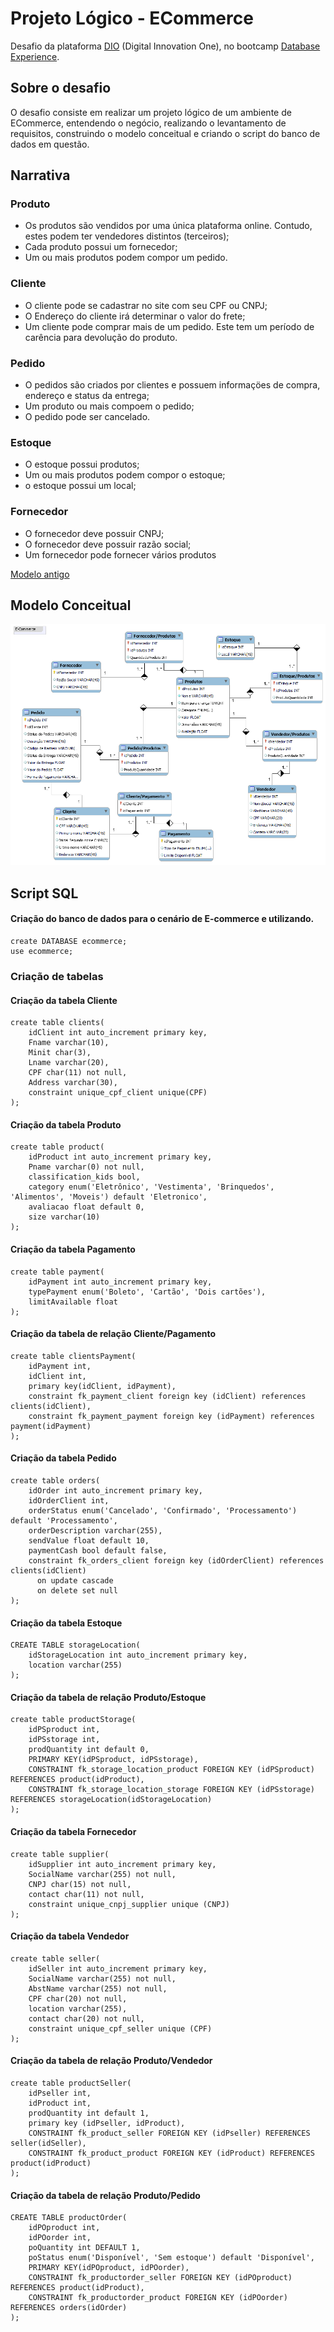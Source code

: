 # Projeto Lógico - ECommerce

Desafio da plataforma [DIO](https://dio.me) (Digital Innovation One), no bootcamp [Database Experience](https://web.dio.me/track/database-experience).

## Sobre o desafio
O desafio consiste em realizar um projeto lógico de um ambiente de ECommerce, entendendo o negócio, realizando o levantamento de requisitos, construindo o modelo conceitual e criando o script do banco de dados em questão.

## Narrativa
### Produto
- Os produtos são vendidos por uma única plataforma online.
  Contudo, estes podem ter vendedores distintos (terceiros);
- Cada produto possui um fornecedor;
- Um ou mais produtos podem compor um pedido.

### Cliente
- O cliente pode se cadastrar no site com seu CPF ou CNPJ;
- O Endereço do cliente irá determinar o valor do frete;
- Um cliente pode comprar mais de um pedido. Este tem um período de carência para devolução do produto.

### Pedido
- O pedidos são criados por clientes e possuem informaçöes de compra, endereço e status da entrega;
- Um produto ou mais compoem o pedido;
- O pedido pode ser cancelado.

### Estoque
- O estoque possui produtos;
- Um ou mais produtos podem compor o estoque;
- o estoque possui um local;

### Fornecedor
- O fornecedor deve possuir CNPJ;
- O fornecedor deve possuir razão social;
- Um fornecedor pode fornecer vários produtos

[Modelo antigo](https://github.com/vncs31/Ecommerce-projeto-conceitual)
## Modelo Conceitual
![Diagrama Ecommerce](ECommerce.png)

## Script SQL
#### Criação do banco de dados para o cenário de E-commerce e utilizando.
```
create DATABASE ecommerce;
use ecommerce;
```
### Criação de tabelas
#### Criação da tabela Cliente
```
create table clients(
    idClient int auto_increment primary key,
    Fname varchar(10),
    Minit char(3),
    Lname varchar(20),
    CPF char(11) not null,
    Address varchar(30),
    constraint unique_cpf_client unique(CPF)
);
```

#### Criação da tabela Produto
```
create table product(
    idProduct int auto_increment primary key,
    Pname varchar(0) not null,
    classification_kids bool,
    category enum('Eletrônico', 'Vestimenta', 'Brinquedos', 'Alimentos', 'Moveis') default 'Eletronico',
    avaliacao float default 0,
    size varchar(10)
);
```
#### Criação da tabela Pagamento
```
create table payment(
    idPayment int auto_increment primary key,
    typePayment enum('Boleto', 'Cartão', 'Dois cartões'),
    limitAvailable float
);
```
#### Criação da tabela de relação Cliente/Pagamento
```
create table clientsPayment(
    idPayment int,
    idClient int,
    primary key(idClient, idPayment),
    constraint fk_payment_client foreign key (idClient) references clients(idClient),
    constraint fk_payment_payment foreign key (idPayment) references payment(idPayment)
);
```
#### Criação da tabela Pedido
```
create table orders(
    idOrder int auto_increment primary key,
    idOrderClient int,
    orderStatus enum('Cancelado', 'Confirmado', 'Processamento') default 'Processamento',
    orderDescription varchar(255),
    sendValue float default 10,
    paymentCash bool default false,
    constraint fk_orders_client foreign key (idOrderClient) references clients(idClient)
      on update cascade
      on delete set null
);
```
#### Criação da tabela Estoque
```
CREATE TABLE storageLocation(
    idStorageLocation int auto_increment primary key,
    location varchar(255)
);
```
#### Criação da tabela de relação Produto/Estoque
```
create table productStorage(
    idPSproduct int,
    idPSstorage int,
    prodQuantity int default 0,
    PRIMARY KEY(idPSproduct, idPSstorage),
    CONSTRAINT fk_storage_location_product FOREIGN KEY (idPSproduct) REFERENCES product(idProduct),
    CONSTRAINT fk_storage_location_storage FOREIGN KEY (idPSstorage) REFERENCES storageLocation(idStorageLocation)
);
```
#### Criação da tabela Fornecedor
```
create table supplier(
    idSupplier int auto_increment primary key,
    SocialName varchar(255) not null,
    CNPJ char(15) not null,
    contact char(11) not null,
    constraint unique_cnpj_supplier unique (CNPJ)
);
```
#### Criação da tabela Vendedor
```
create table seller(
    idSeller int auto_increment primary key,
    SocialName varchar(255) not null,
    AbstName varchar(255) not null,
    CPF char(20) not null,
    location varchar(255),
    contact char(20) not null,
    constraint unique_cpf_seller unique (CPF)
);
```
#### Criação da tabela de relação Produto/Vendedor
```
create table productSeller(
    idPseller int,
    idProduct int,
    prodQuantity int default 1,
    primary key (idPseller, idProduct),
    CONSTRAINT fk_product_seller FOREIGN KEY (idPseller) REFERENCES seller(idSeller),
    CONSTRAINT fk_product_product FOREIGN KEY (idProduct) REFERENCES product(idProduct)
);
```
#### Criação da tabela de relação Produto/Pedido
```
CREATE TABLE productOrder(
    idPOproduct int,
    idPOorder int,
    poQuantity int DEFAULT 1,
    poStatus enum('Disponível', 'Sem estoque') default 'Disponível',
    PRIMARY KEY(idPOproduct, idPOorder),
    CONSTRAINT fk_productorder_seller FOREIGN KEY (idPOproduct) REFERENCES product(idProduct),
    CONSTRAINT fk_productorder_product FOREIGN KEY (idPOorder) REFERENCES orders(idOrder)
);
```
